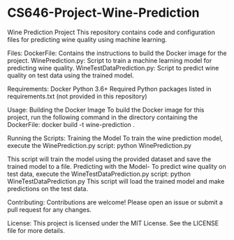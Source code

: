 # CS646-Project-Wine-Prediction

Wine Prediction Project
This repository contains code and configuration files for predicting wine quality using machine learning.

Files:
DockerFile: Contains the instructions to build the Docker image for the project.
WinePrediction.py: Script to train a machine learning model for predicting wine quality.
WineTestDataPrediction.py: Script to predict wine quality on test data using the trained model.

Requirements:
Docker
Python 3.6+
Required Python packages listed in requirements.txt (not provided in this repository)

Usage:
Building the Docker Image
To build the Docker image for this project, run the following command in the directory containing the DockerFile:
docker build -t wine-prediction .

Running the Scripts:
Training the Model
To train the wine prediction model, execute the WinePrediction.py script:
python WinePrediction.py

This script will train the model using the provided dataset and save the trained model to a file.
Predicting with the Model-
To predict wine quality on test data, execute the WineTestDataPrediction.py script:
python WineTestDataPrediction.py
This script will load the trained model and make predictions on the test data.

Contributing:
Contributions are welcome! Please open an issue or submit a pull request for any changes.

License:
This project is licensed under the MIT License. See the LICENSE file for more details.
